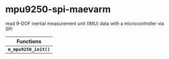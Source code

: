 # mpu9250-spi-maevarm
read 9-DOF inertial measurement unit (IMU) data with a microcontroller via SPI

Functions |
--------- |
**`m_mpu9250_init()`** |
